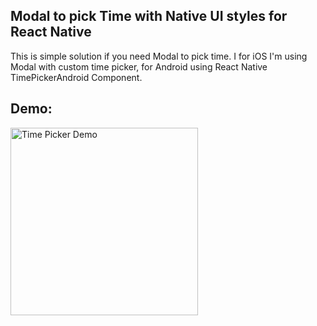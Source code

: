 ## Modal to pick Time with Native UI styles for React Native

This is simple solution if you need Modal to pick time. I for iOS I'm using Modal with custom time picker, for Android using React Native TimePickerAndroid Component. 

## Demo:

<img src="https://github.com/Aronwebpro/react-native-toolkit/blob/master/TimePickerModal/timePicker.gif" alt="Time Picker Demo" width="300px" height="auto">
